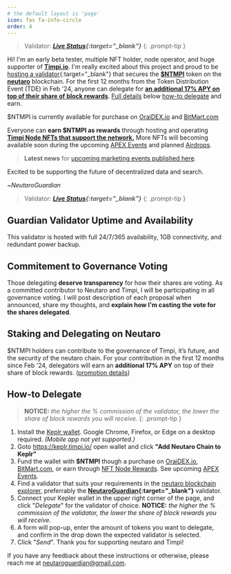 ```yaml
---
# the default layout is 'page'
icon: fas fa-info-circle
order: 4
---
```



> Validator: ***[Live Status](https://nms1.neutaro.tech/Neutaro/staking/neutarovaloper1usjfenq4kfjvtml4v845xlweeekdhpyn77ndz9){:target="_blank"}***
{: .prompt-tip }

Hi! I'm an early beta tester, multiple NFT holder, node operator, and huge supporter of **[Timpi.io](https://timpi.io/)**.  I'm really excited about this project and proud to be [hosting a validator](https://nms1.neutaro.tech/Neutaro/staking/neutarovaloper1usjfenq4kfjvtml4v845xlweeekdhpyn77ndz9){:target="_blank"} that secures the **[$NTMPI](https://timpi.io/timpi-token/)** token on the **[neutaro](https://neutaro.com/)** blockchain. For the first 12 months from the Token Distribution Event (TDE) in Feb '24, anyone can delegate for **[an additional 17% APY on top of their share of block rewards](#staking-and-delegating-on-neutaro)**. [Full details](#staking-and-delegating-on-neutaro) below [how-to delegate](#how-to-delegate) and earn.

$NTMPI is currently available for purchase on [OraiDEX.io](https://oraidex.io/?from=ibc/576B1D63E401B6A9A071C78A1D1316D016EC9333D2FEB14AD503FAC4B8731CD1&to=usdt) and [BitMart.com](https://www.bitmart.com/trade/en-US?symbol=NTMPI_USDT)

Everyone can **earn $NTMPI as rewards** through hosting and operating **[Timpi Node NFTs that support the network.](https://timpi.io/NFT-marketplace/?coupon=nwbower0)** More NFTs will becoming available soon during the upcoming [APEX Events](https://timpi.io/apex-events/) and planned [Airdrops](https://timpi.io/airdrops/).

> **Latest news** for [upcoming marketing events published here](https://timpi.io/2024/02/16/key-marketing-events/).

Excited to be supporting the future of decentralized data and search.

~*NeutaroGuardian*

> Validator: ***[Live Status](https://nms1.neutaro.tech/Neutaro/staking/neutarovaloper1usjfenq4kfjvtml4v845xlweeekdhpyn77ndz9){:target="_blank"}***
{: .prompt-tip }

## Guardian Validator Uptime and Availability
This validator is hosted with full 24/7/365 availability, 1GB connectivity, and redundant power backup.

## Commitement to Governance Voting
Those delegating **deserve transparency** for how their shares are voting. As a committed contributor to Neutaro and Timpi, I will be participating in all governance voting.  I will post description of each proposal when announced, share my thoughts, and **explain how I'm casting the vote for the shares delegated**. 

## Staking and Delegating on Neutaro
 $NTMPI holders can contribute to the governance of Timpi, it’s future, and the security of the neutaro chain. For your contribution in the first 12 months since Feb '24, delegators will earn an **additional 17% APY** on top of their share of block rewards. ([promotion details](https://timpi.io/wp-content/uploads/2024/02/How-to-stake-to-a-Neutaro-Validator-v1.0.pdf))
## How-to Delegate

 > **NOTICE:** *the higher the % commission of the validator, the lower the share of block rewards you will receive.*
{: .prompt-tip }

 1. Install the [Keplr wallet](https://www.keplr.app/). Google Chrome, Firefox, or Edge on a desktop required. *(Mobile app not yet supported.)*
 2. Goto https://keplr.timpi.io/ open wallet and click **"Add Neutaro Chain to Keplr"**
 3. Fund the wallet with **$NTMPI** though a purchase on [OraiDEX.io](https://oraidex.io/?from=ibc/576B1D63E401B6A9A071C78A1D1316D016EC9333D2FEB14AD503FAC4B8731CD1&to=usdt), [BitMart.com](https://www.bitmart.com/trade/en-US?symbol=NTMPI_USDT), or earn through [NFT Node Rewards](https://timpi.io/NFT-marketplace/?coupon=nwbower0).  See upcoming [APEX Events](https://timpi.io/apex-events/).
 4. Find a validator that suits your requirements in the [neutaro blockchain explorer](https://nms1.neutaro.tech/Neutaro/staking), preferrably the **[NeutaroGuardian](https://nms1.neutaro.tech/Neutaro/staking/neutarovaloper1usjfenq4kfjvtml4v845xlweeekdhpyn77ndz9){:target="_blank"}** validator.
 5. Connect your Kepler wallet in the upper right corner of the page, and click "*Delegate*" for the validator of choice.  **NOTICE:** *the higher the % commission of the validator, the lower the share of block rewards you will receive.*
 6. A form will pop-up, enter the amount of tokens you want to delegate, and confirm in the drop down the expected validator is selected.
 7. Click "*Send*".  Thank you for supporting neutaro and Timpi!

If you have any feedback about these instructions or otherwise, please reach me at [neutaroguardian@gmail.com](mailto:neutaroguardian@gmail.com).